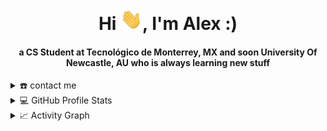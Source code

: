 <div align="center">
<h1 align="center">Hi <img width="35" src="https://github.com/1999AZZAR/1999AZZAR/blob/main/resources/img/waving.gif">, I'm Alex :)</h1>
<h4 align="center">a CS Student at Tecnológico de Monterrey, MX and soon University Of Newcastle, AU who is always learning new stuff</h4>
</div>



<details>
  <summary>☎️ contact me</summary>
<div>
  <samp>
    <h2 align="center">😎 you can reach me by:</h2>
    <p align="center">
      <br/>
      <a href="https://www.linkedin.com/in/alexhdza/" target="blank"><img align="center"
         src="https://img.shields.io/badge/linkedin-%231DA1F2.svg?style=for-the-badge&logo=linkedin&logoColor=white"
         alt="azzar" height="30"/></a>
      <a href="https://mailto:alexhdzcontacto@gmail.com" target="blank"><img align="center"
         src="https://img.shields.io/badge/gmail-EA4335.svg?style=for-the-badge&logo=gmail&logoColor=white"
         alt="azzar" height="30"/></a>
    </p>
      <br>
    </p>
  </samp>
</div>
</details>



<details> 
  <summary>💻 GitHub Profile Stats</summary>
  <div>
    <h2 align="center"> 📊 Github stats </h2>
      <br/>
        <p align="center">
          <a href="https://github.com/Wiki-10/">
          <img src="https://github-readme-stats.vercel.app/api/top-langs/?username=Wiki-10&langs_count=6&theme=gruvbox&layout=compact&hide_border=true" alt="Wiki-10 :: Top Langs" /></a>
        </p>
        <p align="center">
          <a href="https://github.com/Wiki-10/">
          <img width="49.5%" src="https://github-readme-stats.vercel.app/api?username=Wiki-10&show_icons=true&theme=gruvbox&hide_border=true" />
          <img width="49.5%" src="https://github-readme-streak-stats.herokuapp.com/?user=Wiki-10&theme=gruvbox&hide_border=true" />
          </a>
       </p>
     <br>
  </div>    
</details>

<details>
  <summary>📈 Activity Graph</summary>
  <br/>
  <h2 align="center"> my current activity </h2>
<a href="https://github.com/ashutosh00710/github-readme-activity-graph"><img alt="Wiki's Activity Graph" src="https://activity-graph.herokuapp.com/graph/?username=Wiki-10&bg_color=000&color=fff&line=00E676&point=fff&hide_border=true" /></a>
</details>
